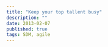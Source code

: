 ```yaml
--- 
title: "Keep your top tallent busy"
description: ""
date: 2013-02-07 
published: true
tags: SDM, agile
--- 
```


